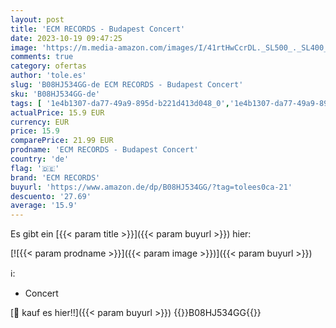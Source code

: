```yaml
---
layout: post
title: 'ECM RECORDS - Budapest Concert'
date: 2023-10-19 09:47:25
image: 'https://m.media-amazon.com/images/I/41rtHwCcrDL._SL500_._SL400_.jpg'
comments: true
category: ofertas
author: 'tole.es'
slug: 'B08HJ534GG-de ECM RECORDS - Budapest Concert'
sku: 'B08HJ534GG-de'
tags: [ '1e4b1307-da77-49a9-895d-b221d413d048_0','1e4b1307-da77-49a9-895d-b221d413d048_6501','1e4b1307-da77-49a9-895d-b221d413d048_6701','1e4b1307-da77-49a9-895d-b221d413d048_7601','905a2af1-15b0-41e8-8d66-5164d18c431a_0','Arborist Merchandising Root','Artist Pages Filter Nodes','AutoRip','Custom Stores','Jazz','Klassik','Klassik Xmas','Klassische Konzerte','Klassische Musik für Soloinstrumente','Konzerte, Symphonien & Orchestermusik','Main Albums','Musik Kategorien','Musik-CDs & Vinyl','Regular Stores','Self Service','Shops','Special Features Stores','Top Alben','ecm records','🇩🇪', ]
actualPrice: 15.9 EUR
currency: EUR
price: 15.9
comparePrice: 21.99 EUR
prodname: 'ECM RECORDS - Budapest Concert'
country: 'de'
flag: '🇩🇪'
brand: 'ECM RECORDS'
buyurl: 'https://www.amazon.de/dp/B08HJ534GG/?tag=tolees0ca-21'
descuento: '27.69'
average: '15.9'
---
```


Es gibt ein [{{< param title >}}]({{< param buyurl >}}) hier:

[![{{< param prodname >}}]({{< param image >}})]({{< param buyurl >}})

ℹ️:

- Concert

[🛒 kauf es hier!!]({{< param buyurl >}})
{{<world>}}B08HJ534GG{{</world>}}
